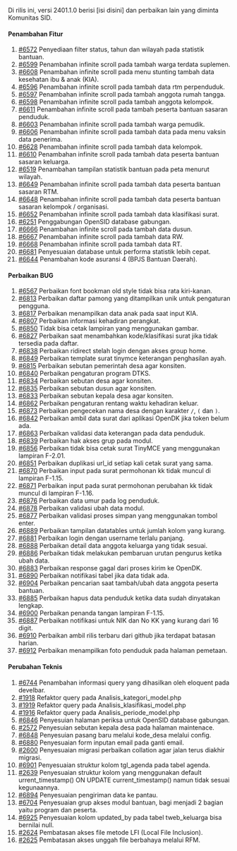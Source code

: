 Di rilis ini, versi 2401.1.0 berisi [isi disini] dan perbaikan lain yang diminta Komunitas SID.

#### Penambahan Fitur

1. [#6572](https://github.com/OpenSID/OpenSID/issues/6572) Penyediaan filter status, tahun dan wilayah pada statistik bantuan.
2. [#6599](https://github.com/OpenSID/OpenSID/issues/6599) Penambahan infinite scroll pada tambah warga terdata suplemen.
3. [#6608](https://github.com/OpenSID/OpenSID/issues/6608) Penambahan infinite scroll pada menu stunting tambah data kesehatan ibu & anak (KIA).
4. [#6596](https://github.com/OpenSID/OpenSID/issues/6596) Penambahan infinite scroll pada tambah data rtm perpenduduk.
5. [#6597](https://github.com/OpenSID/OpenSID/issues/6597) Penambahan infinite scroll pada tambah anggota rumah tangga.
6. [#6598](https://github.com/OpenSID/OpenSID/issues/6598) Penambahan infinite scroll pada tambah anggota kelompok.
7. [#6611](https://github.com/OpenSID/OpenSID/issues/6611) Penambahan infinite scroll pada tambah peserta bantuan sasaran penduduk.
8. [#6603](https://github.com/OpenSID/OpenSID/issues/6603) Penambahan infinite scroll pada tambah warga pemudik.
9. [#6606](https://github.com/OpenSID/OpenSID/issues/6606) Penambahan infinite scroll pada tambah data pada menu vaksin data penerima.
10. [#6628](https://github.com/OpenSID/OpenSID/issues/6628) Penambahan infinite scroll pada tambah data kelompok.
11. [#6610](https://github.com/OpenSID/OpenSID/issues/6610) Penambahan infinite scroll pada tambah data peserta bantuan sasaran keluarga.
12. [#6519](https://github.com/OpenSID/OpenSID/issues/6519) Penambahan tampilan statistik bantuan pada peta menurut wilayah.
13. [#6649](https://github.com/OpenSID/OpenSID/issues/6649) Penambahan infinite scroll pada tambah data peserta bantuan sasaran RTM.
14. [#6648](https://github.com/OpenSID/OpenSID/issues/6648) Penambahan infinite scroll pada tambah data peserta bantuan sasaran kelompok / organisasi.
15. [#6652](https://github.com/OpenSID/OpenSID/issues/6652) Penambahan infinite scroll pada tambah data klasifikasi surat.
16. [#6251](https://github.com/OpenSID/OpenSID/issues/6251) Penggabungan OpenSID database gabungan.
17. [#6666](https://github.com/OpenSID/OpenSID/issues/6666) Penambahan infinite scroll pada tambah data dusun.
18. [#6667](https://github.com/OpenSID/OpenSID/issues/6667) Penambahan infinite scroll pada tambah data RW.
19. [#6668](https://github.com/OpenSID/OpenSID/issues/6668) Penambahan infinite scroll pada tambah data RT.
20. [#6681](https://github.com/OpenSID/OpenSID/issues/6681) Penyesuaian database untuk performa statistik lebih cepat.
21. [#6644](https://github.com/OpenSID/OpenSID/issues/6644) Penambahan kode asuransi 4 (BPJS Bantuan Daerah).

#### Perbaikan BUG

1. [#6567](https://github.com/OpenSID/OpenSID/issues/6567) Perbaikan font bookman old style tidak bisa rata kiri-kanan.
2. [#6813](https://github.com/OpenSID/OpenSID/issues/6813) Perbaikan daftar pamong yang ditampilkan unik untuk pengaturan pengguna.
3. [#6817](https://github.com/OpenSID/OpenSID/issues/6817) Perbaikan menampilkan data anak pada saat input KIA.
4. [#6807](https://github.com/OpenSID/OpenSID/issues/6807) Perbaikan informasi kehadiran perangkat.
5. [#6850](https://github.com/OpenSID/OpenSID/issues/6850) Tidak bisa cetak lampiran yang menggunakan gambar.
6. [#6827](https://github.com/OpenSID/OpenSID/issues/6827) Perbaikan saat menambahkan kode/klasifikasi surat jika tidak tersedia pada daftar.
7. [#6838](https://github.com/OpenSID/OpenSID/issues/6838) Perbaikan ridirect stelah login dengan akses group home.
8. [#6849](https://github.com/OpenSID/OpenSID/issues/6849) Perbaikan template surat tinymce keterangan penghasilan ayah.
9. [#6815](https://github.com/OpenSID/OpenSID/issues/6815) Perbaikan sebutan pemerintah desa agar konsiten.
10. [#6840](https://github.com/OpenSID/OpenSID/issues/6840) Perbaikan pengaturan program DTKS.
11. [#6834](https://github.com/OpenSID/OpenSID/issues/6834) Perbaikan sebutan desa agar konsiten.
12. [#6835](https://github.com/OpenSID/OpenSID/issues/6835) Perbaikan sebutan dusun agar konsiten.
13. [#6833](https://github.com/OpenSID/OpenSID/issues/6833) Perbaikan sebutan kepala desa agar konsiten.
14. [#6862](https://github.com/OpenSID/OpenSID/issues/6862) Perbaikan pengaturan rentang waktu kehadiran keluar.
15. [#6873](https://github.com/OpenSID/OpenSID/issues/6873) Perbaikan pengecekan nama desa dengan karakter `/`, `(` dan `)`.
16. [#6842](https://github.com/OpenSID/OpenSID/issues/6842) Perbaikan ambil data surat dari aplikasi OpenDK jika token belum ada.
17. [#6863](https://github.com/OpenSID/OpenSID/issues/6863) Perbaikan validasi data keterangan pada data penduduk.
18. [#6839](https://github.com/OpenSID/OpenSID/issues/6839) Perbaikan hak akses grup pada modul.
19. [#6856](https://github.com/OpenSID/OpenSID/issues/6856) Perbaikan tidak bisa cetak surat TinyMCE yang menggunakan lampiran F-2.01.
20. [#6851](https://github.com/OpenSID/OpenSID/issues/6851) Perbaikan duplikasi url_id setiap kali cetak surat yang sama.
21. [#6870](https://github.com/OpenSID/OpenSID/issues/6870) Perbaikan input pada surat permohonan kk tidak muncul di lampiran F-1.15.
22. [#6871](https://github.com/OpenSID/OpenSID/issues/6871) Perbaikan input pada surat permohonan perubahan kk tidak muncul di lampiran F-1.16.
23. [#6876](https://github.com/OpenSID/OpenSID/issues/6876) Perbaikan data umur pada log penduduk.
24. [#6878](https://github.com/OpenSID/OpenSID/issues/6878) Perbaikan validasi ubah data modul.
25. [#6877](https://github.com/OpenSID/OpenSID/issues/6877) Perbaikan validasi proses simpan yang menggunakan tombol enter.
26. [#6889](https://github.com/OpenSID/OpenSID/issues/6889) Perbaikan tampilan datatables untuk jumlah kolom yang kurang.
27. [#6881](https://github.com/OpenSID/OpenSID/issues/6881) Perbaikan login dengan username terlalu panjang.
28. [#6888](https://github.com/OpenSID/OpenSID/issues/6888) Perbaikan detail data anggota keluarga yang tidak sesuai.
29. [#6886](https://github.com/OpenSID/OpenSID/issues/6886) Perbaikan tidak melakukan pembaruan urutan pengurus ketika ubah data.
30. [#6883](https://github.com/OpenSID/OpenSID/issues/6883) Perbaikan response gagal dari proses kirim ke OpenDK.
31. [#6890](https://github.com/OpenSID/OpenSID/issues/6890) Perbaikan notifikasi tabel jika data tidak ada.
32. [#6904](https://github.com/OpenSID/OpenSID/issues/6904) Perbaikan pencarian saat tambah/ubah data anggota peserta bantuan.
33. [#6885](https://github.com/OpenSID/OpenSID/issues/6885) Perbaikan hapus data penduduk ketika data sudah dinyatakan lengkap.
34. [#6900](https://github.com/OpenSID/OpenSID/issues/6900) Perbaikan penanda tangan lampiran F-1.15.
35. [#6887](https://github.com/OpenSID/OpenSID/issues/6887) Perbaikan notifikasi untuk NIK dan No KK yang kurang dari 16 digit.
36. [#6910](https://github.com/OpenSID/OpenSID/issues/6910) Perbaikan ambil rilis terbaru dari github jika terdapat batasan harian.
37. [#6912](https://github.com/OpenSID/OpenSID/issues/6912) Perbaikan menampilkan foto penduduk pada halaman pemetaan.

#### Perubahan Teknis

1. [#6744](https://github.com/OpenSID/OpenSID/issues/6744) Penambahan informasi query yang dihasilkan oleh eloquent pada develbar.
2. [#1918](https://github.com/OpenSID/premium/issues/1918) Refaktor query pada Analisis_kategori_model.php
3. [#1919](https://github.com/OpenSID/premium/issues/1919) Refaktor query pada Analisis_klasifikasi_model.php
4. [#1916](https://github.com/OpenSID/premium/issues/1916) Refaktor query pada Analisis_periode_model.php
5. [#6846](https://github.com/OpenSID/OpenSID/issues/6846) Penyesuian halaman periksa untuk OpenSID database gabungan.
6. [#2572](https://github.com/OpenSID/premium/issues/2572) Penyesuian sebutan kepala desa pada halaman maintenace.
7. [#6848](https://github.com/OpenSID/OpenSID/issues/6848) Penyesuian pasang baru melalui kode_desa melalui config.
8. [#6880](https://github.com/OpenSID/OpenSID/issues/6880) Penyesuaian form inputan email pada ganti email.
9. [#2600](https://github.com/OpenSID/premium/issues/2600) Penyesuaian migrasi perbaikan collation agar jalan terus diakhir migrasi.
10. [#6901](https://github.com/OpenSID/OpenSID/issues/6901) Penyesuaian struktur kolom tgl_agenda pada tabel agenda.
11. [#2639](https://github.com/OpenSID/premium/issues/2639) Penyesuaian struktur kolom yang menggunakan default urrent_timestamp() ON UPDATE current_timestamp() namun tidak sesuai kegunaannya.
12. [#6894](https://github.com/OpenSID/OpenSID/issues/6894) Penyesuaian pengiriman data ke pantau.
13. [#6704](https://github.com/OpenSID/OpenSID/issues/6704) Penyesuaian grup akses modul bantuan, bagi menjadi 2 bagian yaitu program dan peserta.
14. [#6925](https://github.com/OpenSID/OpenSID/issues/6925) Penyesuaian kolom updated_by pada tabel tweb_keluarga bisa bernilai null.
15. [#2624](https://github.com/OpenSID/premium/issues/2624) Pembatasan akses file metode LFI (Local File Inclusion).
16. [#2625](https://github.com/OpenSID/premium/issues/2625) Pembatasan akses unggah file berbahaya melalui RFM.

